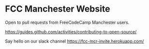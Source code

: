 # FCC Manchester Website

Open to pull requests from FreeCodeCamp Manchester users.

https://guides.github.com/activities/contributing-to-open-source/

Say hello on our slack channel https://fcc-mcr-invite.herokuapp.com/


